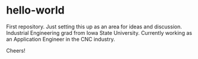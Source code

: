 # hello-world
First repository. Just setting this up as an area for ideas and discussion. 
Industrial Engineering grad from Iowa State University. Currently working as an Application Engineer in the CNC industry.

Cheers!
